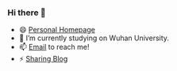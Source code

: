 ### Hi there 👋
- 😄 [Personal Homepage](http://person.maples31.com)
- 🔭 I’m currently studying on Wuhan University.
- 📫 [Email](mailto:yangfeng@whu.edu.cn) to reach me!
- ⚡ [Sharing Blog](https://blog.maples31.com/blog/)

<!--
**Maple-pro/Maple-pro** is a ✨ _special_ ✨ repository because its `README.md` (this file) appears on your GitHub profile.

Here are some ideas to get you started:

- 🔭 I’m currently working on ...
- 🌱 I’m currently learning ...
- 👯 I’m looking to collaborate on ...
- 🤔 I’m looking for help with ...
- 💬 Ask me about ...
- 📫 How to reach me: ...
- 😄 Pronouns: ...
- ⚡ Fun fact: ...
-->
